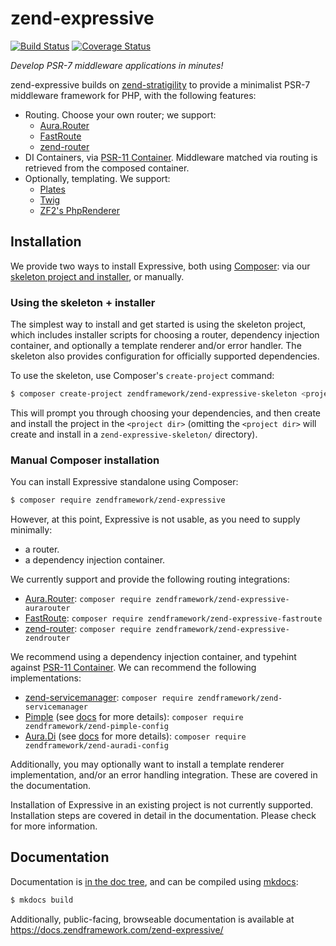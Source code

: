 # zend-expressive

[![Build Status](https://secure.travis-ci.org/zendframework/zend-expressive.svg?branch=master)](https://secure.travis-ci.org/zendframework/zend-expressive)
[![Coverage Status](https://coveralls.io/repos/github/zendframework/zend-expressive/badge.svg?branch=master)](https://coveralls.io/github/zendframework/zend-expressive?branch=master)

*Develop PSR-7 middleware applications in minutes!*

zend-expressive builds on [zend-stratigility](https://github.com/zendframework/zend-stratigility)
to provide a minimalist PSR-7 middleware framework for PHP, with the following
features:

- Routing. Choose your own router; we support:
    - [Aura.Router](https://github.com/auraphp/Aura.Router)
    - [FastRoute](https://github.com/nikic/FastRoute)
    - [zend-router](https://github.com/zendframework/zend-expressive-router)
- DI Containers, via [PSR-11 Container](https://github.com/php-fig/container).
  Middleware matched via routing is retrieved from the composed container.
- Optionally, templating. We support:
    - [Plates](http://platesphp.com/)
    - [Twig](http://twig.sensiolabs.org/)
    - [ZF2's PhpRenderer](https://github.com/zendframework/zend-view)

## Installation

We provide two ways to install Expressive, both using
[Composer](https://getcomposer.org): via our
[skeleton project and installer](https://github.com/zendframework/zend-expressive-skeleton),
or manually.

### Using the skeleton + installer

The simplest way to install and get started is using the skeleton project, which
includes installer scripts for choosing a router, dependency injection
container, and optionally a template renderer and/or error handler. The skeleton
also provides configuration for officially supported dependencies.

To use the skeleton, use Composer's `create-project` command:

```bash
$ composer create-project zendframework/zend-expressive-skeleton <project dir>
```

This will prompt you through choosing your dependencies, and then create and
install the project in the `<project dir>` (omitting the `<project dir>` will
create and install in a `zend-expressive-skeleton/` directory).

### Manual Composer installation

You can install Expressive standalone using Composer:

```bash
$ composer require zendframework/zend-expressive
```

However, at this point, Expressive is not usable, as you need to supply
minimally:

- a router.
- a dependency injection container.

We currently support and provide the following routing integrations:

- [Aura.Router](https://github.com/auraphp/Aura.Router):
  `composer require zendframework/zend-expressive-aurarouter`
- [FastRoute](https://github.com/nikic/FastRoute):
  `composer require zendframework/zend-expressive-fastroute`
- [zend-router](https://github.com/zendframework/zend-expressive-router):
  `composer require zendframework/zend-expressive-zendrouter`

We recommend using a dependency injection container, and typehint against
[PSR-11 Container](https://github.com/php-fig/container). We
can recommend the following implementations:

- [zend-servicemanager](https://github.com/zendframework/zend-servicemanager):
  `composer require zendframework/zend-servicemanager`
- [Pimple](https://github.com/silexphp/Pimple) (see [docs](docs/book/features/container/pimple.md) for more details):
  `composer require zendframework/zend-pimple-config`
- [Aura.Di](https://github.com/auraphp/Aura.Di) (see [docs](docs/book/features/container/aura-di.md) for more details):
  `composer require zendframework/zend-auradi-config`

Additionally, you may optionally want to install a template renderer
implementation, and/or an error handling integration. These are covered in the
documentation.

Installation of Expressive in an existing project is not currently supported.
Installation steps are covered in detail in the documentation. Please check
for more information.

## Documentation

Documentation is [in the doc tree](docs/book/), and can be compiled using [mkdocs](http://www.mkdocs.org):

```bash
$ mkdocs build
```

Additionally, public-facing, browseable documentation is available at
https://docs.zendframework.com/zend-expressive/
